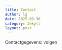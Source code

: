 ```yaml
---
title: Contact
author: lg
date: 2025-09-30
category: Jekyll
layout: post
---
```


Contactgegevens: volgen
